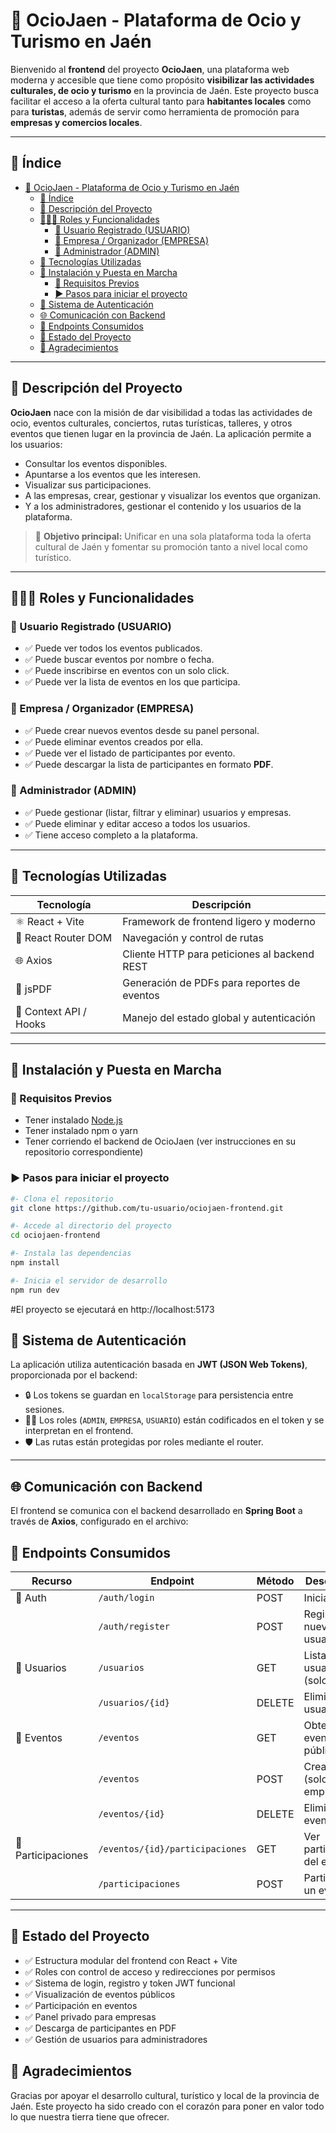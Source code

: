 # 🌇 OcioJaen - Plataforma de Ocio y Turismo en Jaén

Bienvenido al **frontend** del proyecto **OcioJaen**, una plataforma web moderna y accesible que tiene como propósito **visibilizar las actividades culturales, de ocio y turismo** en la provincia de Jaén. Este proyecto busca facilitar el acceso a la oferta cultural tanto para **habitantes locales** como para **turistas**, además de servir como herramienta de promoción para **empresas y comercios locales**.

---

## 📌 Índice

- [🌇 OcioJaen - Plataforma de Ocio y Turismo en Jaén](#-ociojaen---plataforma-de-ocio-y-turismo-en-jaén)
  - [📌 Índice](#-índice)
  - [🎯 Descripción del Proyecto](#-descripción-del-proyecto)
  - [🧑‍🤝‍🧑 Roles y Funcionalidades](#-roles-y-funcionalidades)
    - [👤 Usuario Registrado (USUARIO)](#-usuario-registrado-usuario)
    - [🏢 Empresa / Organizador (EMPRESA)](#-empresa--organizador-empresa)
    - [👮 Administrador (ADMIN)](#-administrador-admin)
  - [🧠 Tecnologías Utilizadas](#-tecnologías-utilizadas)
  - [🚀 Instalación y Puesta en Marcha](#-instalación-y-puesta-en-marcha)
    - [🔧 Requisitos Previos](#-requisitos-previos)
    - [▶️ Pasos para iniciar el proyecto](#️-pasos-para-iniciar-el-proyecto)
  - [🔐 Sistema de Autenticación](#-sistema-de-autenticación)
  - [🌐 Comunicación con Backend](#-comunicación-con-backend)
  - [📂 Endpoints Consumidos](#-endpoints-consumidos)
  - [🧪 Estado del Proyecto](#-estado-del-proyecto)
  - [🤝 Agradecimientos](#-agradecimientos)
---

## 🎯 Descripción del Proyecto

**OcioJaen** nace con la misión de dar visibilidad a todas las actividades de ocio, eventos culturales, conciertos, rutas turísticas, talleres, y otros eventos que tienen lugar en la provincia de Jaén. La aplicación permite a los usuarios:

- Consultar los eventos disponibles.
- Apuntarse a los eventos que les interesen.
- Visualizar sus participaciones.
- A las empresas, crear, gestionar y visualizar los eventos que organizan.
- Y a los administradores, gestionar el contenido y los usuarios de la plataforma.

> 🎯 **Objetivo principal:** Unificar en una sola plataforma toda la oferta cultural de Jaén y fomentar su promoción tanto a nivel local como turístico.

---

## 🧑‍🤝‍🧑 Roles y Funcionalidades

### 👤 Usuario Registrado (USUARIO)
- ✅ Puede ver todos los eventos publicados.
- ✅ Puede buscar eventos por nombre o fecha.
- ✅ Puede inscribirse en eventos con un solo click.
- ✅ Puede ver la lista de eventos en los que participa.

### 🏢 Empresa / Organizador (EMPRESA)
- ✅ Puede crear nuevos eventos desde su panel personal.
- ✅ Puede eliminar eventos creados por ella.
- ✅ Puede ver el listado de participantes por evento.
- ✅ Puede descargar la lista de participantes en formato **PDF**.

### 👮 Administrador (ADMIN)
- ✅ Puede gestionar (listar, filtrar y eliminar) usuarios y empresas.
- ✅ Puede eliminar y editar acceso a todos los usuarios.
- ✅ Tiene acceso completo a la plataforma.

---

## 🧠 Tecnologías Utilizadas

| Tecnología            | Descripción                                        |
|------------------------|----------------------------------------------------|
| ⚛️ React + Vite         | Framework de frontend ligero y moderno             |
| 🔗 React Router DOM     | Navegación y control de rutas                      |
| 🌐 Axios                | Cliente HTTP para peticiones al backend REST       |
| 📄 jsPDF                | Generación de PDFs para reportes de eventos        |
| 🧠 Context API / Hooks  | Manejo del estado global y autenticación           |

---

## 🚀 Instalación y Puesta en Marcha

### 🔧 Requisitos Previos

- Tener instalado [Node.js](https://nodejs.org/)
- Tener instalado npm o yarn
- Tener corriendo el backend de OcioJaen (ver instrucciones en su repositorio correspondiente)

### ▶️ Pasos para iniciar el proyecto

```bash
#- Clona el repositorio
git clone https://github.com/tu-usuario/ociojaen-frontend.git

#- Accede al directorio del proyecto
cd ociojaen-frontend

#- Instala las dependencias
npm install

#- Inicia el servidor de desarrollo
npm run dev

```

#El proyecto se ejecutará en http://localhost:5173

## 🔐 Sistema de Autenticación

La aplicación utiliza autenticación basada en **JWT (JSON Web Tokens)**, proporcionada por el backend:

- 🔒 Los tokens se guardan en `localStorage` para persistencia entre sesiones.
- 🧑‍⚖️ Los roles (`ADMIN`, `EMPRESA`, `USUARIO`) están codificados en el token y se interpretan en el frontend.
- 🛡️ Las rutas están protegidas por roles mediante el router.

---

## 🌐 Comunicación con Backend

El frontend se comunica con el backend desarrollado en **Spring Boot** a través de **Axios**, configurado en el archivo:

## 📂 Endpoints Consumidos

| Recurso            | Endpoint                               | Método | Descripción                            |
|--------------------|----------------------------------------|--------|----------------------------------------|
| 🔐 Auth            | `/auth/login`                          | POST   | Inicia sesión                          |
|                    | `/auth/register`                       | POST   | Registro de nuevo usuario              |
| 👥 Usuarios        | `/usuarios`                            | GET    | Lista de usuarios (solo admin)         |
|                    | `/usuarios/{id}`                       | DELETE | Eliminar usuario                       |
| 📅 Eventos         | `/eventos`                             | GET    | Obtener eventos públicos               |
|                    | `/eventos`                             | POST   | Crear evento (solo empresa)            |
|                    | `/eventos/{id}`                        | DELETE | Eliminar evento                        |
| 🧾 Participaciones | `/eventos/{id}/participaciones`        | GET    | Ver participantes del evento           |
|                    | `/participaciones`                     | POST   | Participar en un evento                |

---

## 🧪 Estado del Proyecto

- ✅ Estructura modular del frontend con React + Vite
- ✅ Roles con control de acceso y redirecciones por permisos
- ✅ Sistema de login, registro y token JWT funcional
- ✅ Visualización de eventos públicos
- ✅ Participación en eventos
- ✅ Panel privado para empresas
- ✅ Descarga de participantes en PDF
- ✅ Gestión de usuarios para administradores

## 🤝 Agradecimientos

Gracias por apoyar el desarrollo cultural, turístico y local de la provincia de Jaén.
Este proyecto ha sido creado con el corazón para poner en valor todo lo que nuestra tierra tiene que ofrecer.